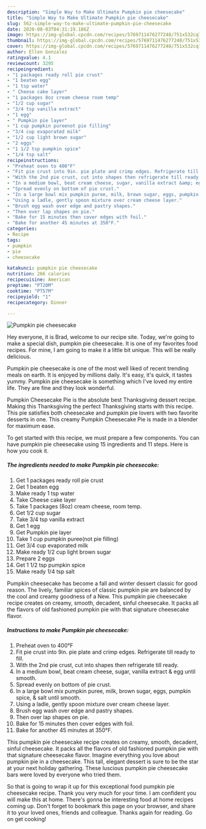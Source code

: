 ```yaml
---
description: "Simple Way to Make Ultimate Pumpkin pie cheesecake"
title: "Simple Way to Make Ultimate Pumpkin pie cheesecake"
slug: 562-simple-way-to-make-ultimate-pumpkin-pie-cheesecake
date: 2020-08-03T04:31:19.186Z
image: https://img-global.cpcdn.com/recipes/5769711476277248/751x532cq70/pumpkin-pie-cheesecake-recipe-main-photo.jpg
thumbnail: https://img-global.cpcdn.com/recipes/5769711476277248/751x532cq70/pumpkin-pie-cheesecake-recipe-main-photo.jpg
cover: https://img-global.cpcdn.com/recipes/5769711476277248/751x532cq70/pumpkin-pie-cheesecake-recipe-main-photo.jpg
author: Ellen Gonzalez
ratingvalue: 4.1
reviewcount: 3295
recipeingredient:
- "1 packages ready roll pie crust"
- "1 beaten egg"
- "1 tsp water"
- " Cheese cake layer"
- "1 packages 8oz cream cheese room temp"
- "1/2 cup sugar"
- "3/4 tsp vanilla extract"
- "1 egg"
- " Pumpkin pie layer"
- "1 cup pumpkin pureenot pie filling"
- "3/4 cup evaporated milk"
- "1/2 cup light brown sugar"
- "2 eggs"
- "1 1/2 tsp pumpkin spice"
- "1/4 tsp salt"
recipeinstructions:
- "Preheat oven to 400°F"
- "Fit pie crust into 9in. pie plate and crimp edges. Refrigerate till ready to fill."
- "With the 2nd pie crust, cut into shapes then refrigerate till ready."
- "In a medium bowl, beat cream cheese, sugar, vanilla extract &amp; egg until smooth."
- "Spread evenly on bottom of pie crust."
- "In a large bowl mix pumpkin puree, milk, brown sugar, eggs, pumpkin spice, &amp; salt until smooth."
- "Using a ladle, gently spoon mixture over cream cheese layer."
- "Brush egg wash over edge and pastry shapes."
- "Then over lap shapes on pie."
- "Bake for 15 minutes then cover edges with foil."
- "Bake for another 45 minutes at 350°F."
categories:
- Recipe
tags:
- pumpkin
- pie
- cheesecake

katakunci: pumpkin pie cheesecake 
nutrition: 266 calories
recipecuisine: American
preptime: "PT20M"
cooktime: "PT57M"
recipeyield: "1"
recipecategory: Dinner

---
```



![Pumpkin pie cheesecake](https://img-global.cpcdn.com/recipes/5769711476277248/751x532cq70/pumpkin-pie-cheesecake-recipe-main-photo.jpg)

Hey everyone, it is Brad, welcome to our recipe site. Today, we're going to make a special dish, pumpkin pie cheesecake. It is one of my favorites food recipes. For mine, I am going to make it a little bit unique. This will be really delicious.

Pumpkin pie cheesecake is one of the most well liked of recent trending meals on earth. It is enjoyed by millions daily. It's easy, it's quick, it tastes yummy. Pumpkin pie cheesecake is something which I've loved my entire life. They are fine and they look wonderful.

Pumpkin Cheesecake Pie is the absolute best Thanksgiving dessert recipe. Making this Thanksgiving the perfect Thanksgiving starts with this recipe. This pie satisfies both cheesecake and pumpkin pie lovers with two favorite desserts in one. This creamy Pumpkin Cheesecake Pie is made in a blender for maximum ease.


To get started with this recipe, we must prepare a few components. You can have pumpkin pie cheesecake using 15 ingredients and 11 steps. Here is how you cook it.

<!--inarticleads1-->

##### The ingredients needed to make Pumpkin pie cheesecake:

1. Get 1 packages ready roll pie crust
1. Get 1 beaten egg
1. Make ready 1 tsp water
1. Take  Cheese cake layer
1. Take 1 packages (8oz) cream cheese, room temp.
1. Get 1/2 cup sugar
1. Take 3/4 tsp vanilla extract
1. Get 1 egg
1. Get  Pumpkin pie layer
1. Take 1 cup pumpkin puree(not pie filling)
1. Get 3/4 cup evaporated milk
1. Make ready 1/2 cup light brown sugar
1. Prepare 2 eggs
1. Get 1 1/2 tsp pumpkin spice
1. Make ready 1/4 tsp salt


Pumpkin cheesecake has become a fall and winter dessert classic for good reason. The lively, familiar spices of classic pumpkin pie are balanced by the cool and creamy goodness of a New. This pumpkin pie cheesecake recipe creates on creamy, smooth, decadent, sinful cheesecake. It packs all the flavors of old fashioned pumpkin pie with that signature cheesecake flavor. 

<!--inarticleads2-->

##### Instructions to make Pumpkin pie cheesecake:

1. Preheat oven to 400°F
1. Fit pie crust into 9in. pie plate and crimp edges. Refrigerate till ready to fill.
1. With the 2nd pie crust, cut into shapes then refrigerate till ready.
1. In a medium bowl, beat cream cheese, sugar, vanilla extract &amp; egg until smooth.
1. Spread evenly on bottom of pie crust.
1. In a large bowl mix pumpkin puree, milk, brown sugar, eggs, pumpkin spice, &amp; salt until smooth.
1. Using a ladle, gently spoon mixture over cream cheese layer.
1. Brush egg wash over edge and pastry shapes.
1. Then over lap shapes on pie.
1. Bake for 15 minutes then cover edges with foil.
1. Bake for another 45 minutes at 350°F.


This pumpkin pie cheesecake recipe creates on creamy, smooth, decadent, sinful cheesecake. It packs all the flavors of old fashioned pumpkin pie with that signature cheesecake flavor. Imagine everything you love about pumpkin pie in a cheesecake. This tall, elegant dessert is sure to be the star at your next holiday gathering. These luscious pumpkin pie cheesecake bars were loved by everyone who tried them. 

So that is going to wrap it up for this exceptional food pumpkin pie cheesecake recipe. Thank you very much for your time. I am confident you will make this at home. There's gonna be interesting food at home recipes coming up. Don't forget to bookmark this page on your browser, and share it to your loved ones, friends and colleague. Thanks again for reading. Go on get cooking!

